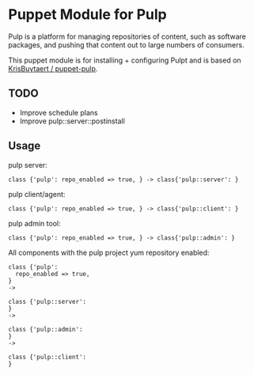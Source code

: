 # Puppet Module for Pulp

Pulp is a platform for managing repositories of content, such as software packages, and pushing that content out to large numbers of consumers.

This puppet module is for installing + configuring Pulpt and is based on [KrisBuytaert / puppet-pulp](https://github.com/KrisBuytaert/puppet-pulp).

## TODO

* Improve schedule plans
* Improve pulp::server::postinstall

## Usage


pulp server:
```puppet
class {'pulp': repo_enabled => true, } -> class{'pulp::server': }
```

pulp client/agent:
```puppet
class {'pulp': repo_enabled => true, } -> class{'pulp::client': }
```

pulp admin tool:
```puppet
class {'pulp': repo_enabled => true, } -> class{'pulp::admin': }
```

All components with the pulp project yum repository enabled:
```puppet
class {'pulp':
  repo_enabled => true,
}
->

class {'pulp::server':
}
->

class {'pulp::admin':
}
->

class {'pulp::client':
}
```
